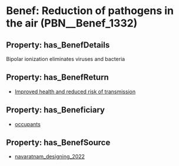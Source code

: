 # Benef: __Reduction of pathogens in the air__ (PBN__Benef_1332)

## Property: has_BenefDetails

Bipolar ionization eliminates viruses and bacteria

## Property: has_BenefReturn

* [Improved health and reduced risk of transmission](../BenefReturn/PBN__BenefReturn_1502)

## Property: has_Beneficiary

* [occupants](../Stakeholder/PBN__Stakeholder_92)

## Property: has_BenefSource

* [navaratnam_designing_2022](../Article/PBN__Article_282)

